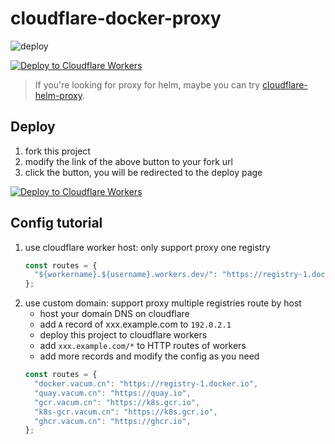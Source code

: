 # cloudflare-docker-proxy

![deploy](https://github.com/ciiiii/cloudflare-docker-proxy/actions/workflows/deploy.yaml/badge.svg)

[![Deploy to Cloudflare Workers](https://deploy.workers.cloudflare.com/button)](https://deploy.workers.cloudflare.com/?url=https://github.com/longhorn217054/cloudflare-docker-proxy)

> If you're looking for proxy for helm, maybe you can try [cloudflare-helm-proxy](https://github.com/longhorn217054/cloudflare-helm-proxy).

## Deploy

1. fork this project
2. modify the link of the above button to your fork url
3. click the button, you will be redirected to the deploy page

[![Deploy to Cloudflare Workers](https://deploy.workers.cloudflare.com/button)](https://deploy.workers.cloudflare.com/?url=https://github.com/longhorn217054/cloudflare-docker-proxy)

## Config tutorial

1. use cloudflare worker host: only support proxy one registry
   ```javascript
   const routes = {
     "${workername}.${username}.workers.dev/": "https://registry-1.docker.io",
   };
   ```
2. use custom domain: support proxy multiple registries route by host
   - host your domain DNS on cloudflare
   - add `A` record of xxx.example.com to `192.0.2.1`
   - deploy this project to cloudflare workers
   - add `xxx.example.com/*` to HTTP routes of workers
   - add more records and modify the config as you need
   ```javascript
   const routes = {
     "docker.vacum.cn": "https://registry-1.docker.io",
     "quay.vacum.cn": "https://quay.io",
     "gcr.vacum.cn": "https://k8s.gcr.io",
     "k8s-gcr.vacum.cn": "https://k8s.gcr.io",
     "ghcr.vacum.cn": "https://ghcr.io",
   };
   ```

